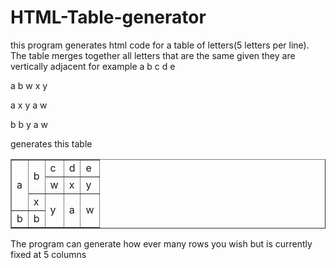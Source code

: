 # HTML-Table-generator


this program generates html code for a table of letters(5 letters per line).  The table merges together all letters that are the same given they are vertically adjacent for example 
a b c d e

a b w x y

a x y a w

b b y a w

generates this table 
<table border='1'>
<tr><td rowspan='3'>a</td><td rowspan='2'>b</td><td rowspan='1'>c</td><td rowspan='1'>d</td><td rowspan='1'>e</td></tr>
<tr><td rowspan='1'>w</td><td rowspan='1'>x</td><td rowspan='1'>y</td></tr>
<tr><td rowspan='1'>x</td><td rowspan='2'>y</td><td rowspan='2'>a</td><td rowspan='2'>w</td></tr>
<tr><td rowspan='1'>b</td><td rowspan='1'>b</td></tr>

</table>


The program can generate how ever many rows you wish but is currently fixed at 5 columns
